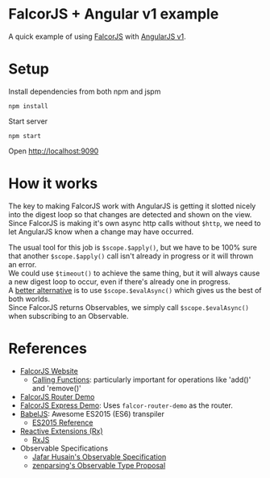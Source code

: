 # FalcorJS + Angular v1 example

A quick example of using [FalcorJS](https://netflix.github.io/falcor/) with [AngularJS v1](https://angularjs.org/).

# Setup

Install dependencies from both npm and jspm

`npm install`

Start server

`npm start`

Open [http://localhost:9090](http://localhost:9090)

# How it works

The key to making FalcorJS work with AngularJS is getting it slotted nicely into the digest loop so that changes are detected and shown on the view.    
Since FalcorJS is making it's own async http calls without `$http`, we need to let AngularJS know when a change may have occurred.

The usual tool for this job is `$scope.$apply()`, but we have to be 100% sure that another `$scope.$apply()` call isn't already in progress or it will thrown an error.  
We could use `$timeout()` to achieve the same thing, but it will always cause a new digest loop to occur, even if there's already one in progress.  
A [better alternative](http://www.bennadel.com/blog/2605-scope-evalasync-vs-timeout-in-angularjs.htm) is to use `$scope.$evalAsync()` which gives us the best of both worlds.  
Since FalcorJS returns Observables, we simply call `$scope.$evalAsync()` when subscribing to an Observable.

# References

* [FalcorJS Website](http://netflix.github.io/falcor/)
    * [Calling Functions](http://netflix.github.io/falcor/documentation/model.html#calling-functions): particularly important for operations like 'add()' and 'remove()'
* [FalcorJS Router Demo](https://github.com/Netflix/falcor-router-demo)
* [FalcorJS Express Demo](https://github.com/Netflix/falcor-express-demo): Uses `falcor-router-demo` as the router.
* [BabelJS](https://babeljs.io/): Awesome ES2015 (ES6) transpiler
    * [ES2015 Reference](https://babeljs.io/docs/learn-es2015/)
* [Reactive Extensions (Rx)](http://reactivex.io/)
    * [RxJS](https://github.com/Reactive-Extensions/RxJS)
* Observable Specifications
    * [Jafar Husain's Observable Specification](https://github.com/jhusain/observable-spec)
    * [zenparsing's Observable Type Proposal](https://github.com/zenparsing/es-observable)